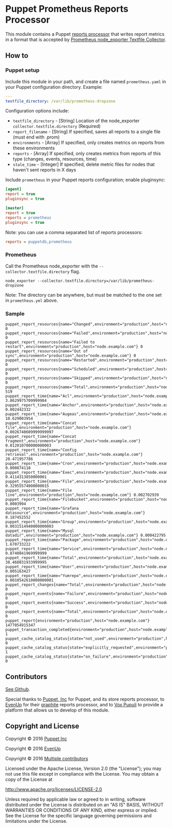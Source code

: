 # Puppet Prometheus Reports Processor

This module contains a Puppet [reports processor][rpc] that writes report
metrics in a format that is accepted by [Prometheus node_exporter Textfile
Collector][pnetc].

[rpc]:https://docs.puppet.com/puppet/latest/reference/reporting_about.html
[pnetc]:https://github.com/prometheus/node_exporter#textfile-collector


## How to

### Puppet setup

Include this module in your path, and create a file named `prometheus.yaml` in
your Puppet configuration directory. Example:

```yaml
---
textfile_directory: /var/lib/prometheus-dropzone
```

Configuration options include:
- `textfile_directory` - [String] Location of the node_exporter `collector.textfile.directory` (Required)
- `report_filename` - [String] If specified, saves all reports to a single file (must end with .prom)
- `environments` - [Array] If specified, only creates metrics on reports from these environments
- `reports` - [Array] If specified, only creates metrics from reports of this type (changes, events, resources, time)
- `stale_time` - [Integer] If specified, delete metric files for nodes that haven't sent reports in X days

Include `prometheus` in your Puppet reports configuration; enable pluginsync:

```ini
[agent]
report = true
pluginsync = true

[master]
report = true
reports = prometheus
pluginsync = true
```

Note: you can use a comma separated list of reports processors:

```ini
reports = puppetdb,prometheus
```

### Prometheus

Call the Prometheus node_exporter with the `--collector.textfile.directory`
flag.

```
node_exporter --collector.textfile.directory=/var/lib/prometheus-dropzone
```

Note: The directory can be anywhere, but must be matched to the one set in `prometheus.yml` above.

### Sample

```
puppet_report_resources{name="Changed",environment="production",host="node.example.com"} 0
puppet_report_resources{name="Failed",environment="production",host="node.example.com"} 0
puppet_report_resources{name="Failed to restart",environment="production",host="node.example.com"} 0
puppet_report_resources{name="Out of sync",environment="production",host="node.example.com"} 0
puppet_report_resources{name="Restarted",environment="production",host="node.example.com"} 0
puppet_report_resources{name="Scheduled",environment="production",host="node.example.com"} 0
puppet_report_resources{name="Skipped",environment="production",host="node.example.com"} 0
puppet_report_resources{name="Total",environment="production",host="node.example.com"} 519
puppet_report_time{name="Acl",environment="production",host="node.example.com"} 3.8629975709999984
puppet_report_time{name="Anchor",environment="production",host="node.example.com"} 0.002442332
puppet_report_time{name="Augeas",environment="production",host="node.example.com"} 10.629003954
puppet_report_time{name="Concat file",environment="production",host="node.example.com"} 0.0026740609999999997
puppet_report_time{name="Concat fragment",environment="production",host="node.example.com"} 0.012010700000000003
puppet_report_time{name="Config retrieval",environment="production",host="node.example.com"} 20.471957786
puppet_report_time{name="Cron",environment="production",host="node.example.com"} 0.000874118
puppet_report_time{name="Exec",environment="production",host="node.example.com"} 0.4114313850000001
puppet_report_time{name="File",environment="production",host="node.example.com"} 0.32955574000000015
puppet_report_time{name="File line",environment="production",host="node.example.com"} 0.002702939
puppet_report_time{name="Filebucket",environment="production",host="node.example.com"} 0.0003994
puppet_report_time{name="Grafana datasource",environment="production",host="node.example.com"} 0.187452552
puppet_report_time{name="Group",environment="production",host="node.example.com"} 0.0031514940000000003
puppet_report_time{name="Mysql datadir",environment="production",host="node.example.com"} 0.000422795
puppet_report_time{name="Package",environment="production",host="node.example.com"} 1.670733222
puppet_report_time{name="Service",environment="production",host="node.example.com"} 0.8740041969999999
puppet_report_time{name="Total",environment="production",host="node.example.com"} 38.468031933999995
puppet_report_time{name="User",environment="production",host="node.example.com"} 0.005163427
puppet_report_time{name="Yumrepo",environment="production",host="node.example.com"} 0.0010542610000000001
puppet_report_changes{name="Total",environment="production",host="node.example.com"} 0
puppet_report_events{name="Failure",environment="production",host="node.example.com"} 0
puppet_report_events{name="Success",environment="production",host="node.example.com"} 0
puppet_report_events{name="Total",environment="production",host="node.example.com"} 0
puppet_report{environment="production",host="node.example.com"} 1477054915347
puppet_transaction_completed{environment="production",host="node.example.com"} 1
puppet_cache_catalog_status{state="not_used",environment="production",host="node.example.com"} 0
puppet_cache_catalog_status{state="explicitly_requested",environment="production",host="node.example.com"} 1
puppet_cache_catalog_status{state="on_failure",environment="production",host="node.example.com"} 0
```

## Contributors

[See Github](https://github.com/voxpupuli/puppet-prometheus_reporter/graphs/contributors).

Special thanks to [Puppet, Inc](http://puppet.com) for Puppet, and its store
reports processor, to [EvenUp](https://letsevenup.com/) for their
[graphite](https://github.com/evenup/evenup-graphite_reporter) reports
processor, and to [Vox Pupuli](https://voxpupuli.org) to provide a platform
that allows us to develop of this module.

## Copyright and License

Copyright © 2016 [Puppet Inc](https://www.puppet.com/)

Copyright © 2016 [EvenUp](https://letsevenup.com/)

Copyright © 2016 [Multiple contributors][mc]

[mc]:https://github.com/voxpupuli/puppet-prometheus_reporter/graphs/contributors

Licensed under the Apache License, Version 2.0 (the "License");
you may not use this file except in compliance with the License.
You may obtain a copy of the License at

  http://www.apache.org/licenses/LICENSE-2.0

Unless required by applicable law or agreed to in writing, software
distributed under the License is distributed on an "AS IS" BASIS,
WITHOUT WARRANTIES OR CONDITIONS OF ANY KIND, either express or implied.
See the License for the specific language governing permissions and
limitations under the License.

